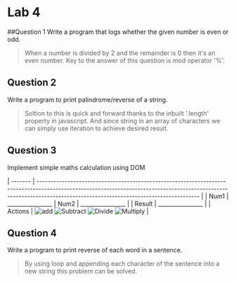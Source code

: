 # Lab 4

##Question 1
Write a program that logs whether the given number is even or odd.
> When a number is divided by 2 and the remainder is 0 then it's an even number. Key to the answer of this question is mod operator '%'.

## Question 2
Write a program to print palindrome/reverse of a string.
> Soltion to this is quick and forward thanks to the inbuilt '.length' property in javascript. And since string in an array of characters we can simply use iteration to achieve desired result.

## Question 3
Implement simple maths calculation using DOM

| ------- | --------------------------------------------------------------------------------------------------------------------------------------------------------------------------------------------------------------------- |
| Num1    | ________________
| Num2    | ________________                                                                                                                                                                                                      |
| Result  | ________________                                                                                                                                                                                                      |
| Actions | ![add](https://img.shields.io/badge/-Add-blue) ![Subtract](https://img.shields.io/badge/-Subtract-blue) ![Divide](https://img.shields.io/badge/-Divide-blue) ![Multiply](https://img.shields.io/badge/-Multiply-blue) |


## Question 4
Write a program to print reverse of each word in a sentence.
> By using loop and appending each character of the sentence into a new string this problem can be solved. 

